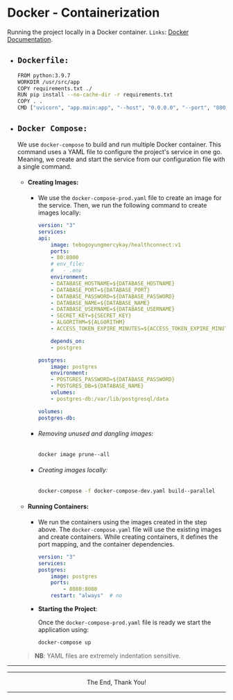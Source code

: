 # Docker - Containerization

Running the project locally in a Docker container. `Links`: [Docker Documentation](https://docs.docker.com/get-started/).

- ## `Dockerfile:`

    ```bash
    FROM python:3.9.7
    WORKDIR /usr/src/app
    COPY requirements.txt ./
    RUN pip install --no-cache-dir -r requirements.txt
    COPY . .
    CMD ["uvicorn", "app.main:app", "--host", "0.0.0.0", "--port", "8000"]
    ```

- ## `Docker Compose:`

    We use `docker-compose` to build and run multiple Docker container. This command uses a YAML file to configure the project's service in one go. Meaning, we create and start the service from our configuration file with a single command.

    - #### **Creating Images**:

        - We use the `docker-compose-prod.yaml` file to create an image for the service. Then, we run the following command to create images locally:

            ```yaml
            version: "3"
            services:
            api:
                image: tebogoyungmercykay/healthconnect:v1
                ports:
                - 80:8000
                # env_file:
                #   - .env
                environment:
                - DATABASE_HOSTNAME=${DATABASE_HOSTNAME}
                - DATABASE_PORT=${DATABASE_PORT}
                - DATABASE_PASSWORD=${DATABASE_PASSWORD}
                - DATABASE_NAME=${DATABASE_NAME}
                - DATABASE_USERNAME=${DATABASE_USERNAME}
                - SECRET_KEY=${SECRET_KEY}
                - ALGORITHM=${ALGORITHM}
                - ACCESS_TOKEN_EXPIRE_MINUTES=${ACCESS_TOKEN_EXPIRE_MINUTES}

                depends_on:
                - postgres

            postgres:
                image: postgres
                environment:
                - POSTGRES_PASSWORD=${DATABASE_PASSWORD}
                - POSTGRES_DB=${DATABASE_NAME}
                volumes:
                - postgres-db:/var/lib/postgresql/data

            volumes:
            postgres-db:
            ```

        - ###### Removing unused and dangling images:
            ```bash
            docker image prune--all
            ```
        - ###### Creating images locally:
            ```bash
            docker-compose -f docker-compose-dev.yaml build--parallel
            ```

    - #### **Running Containers**:

        - We run the containers using the images created in the step above. The `docker-compose.yaml` file will use the existing images and create containers. While creating containers, it defines the port mapping, and the container dependencies.

            ```yaml
            version: "3"
            services:
            postgres:
                image: postgres
                ports:
                    - 8080:8080
                restart: "always"  # no
            ```
        - **Starting the Project**:

            Once the `docker-compose-prod.yaml` file is ready we start the application using:

            ```bash
            docker-compose up
            ```

    > **NB**: YAML files are extremely indentation sensitive.


---

---

<p align="center">The End, Thank You!</p>

---